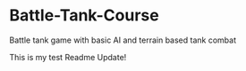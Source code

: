 # Battle-Tank-Course
Battle tank game with basic AI and terrain based tank combat

This is my test Readme Update!